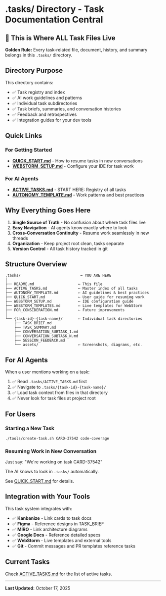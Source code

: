 # .tasks/ Directory - Task Documentation Central

## 📍 This is Where ALL Task Files Live

**Golden Rule:** Every task-related file, document, history, and summary belongs in this `.tasks/` directory.

## Directory Purpose

This directory contains:
- ✅ Task registry and index
- ✅ AI work guidelines and patterns  
- ✅ Individual task subdirectories
- ✅ Task briefs, summaries, and conversation histories
- ✅ Feedback and retrospectives
- ✅ Integration guides for your dev tools

## Quick Links

### For Getting Started
- **[QUICK_START.md](./QUICK_START.md)** - How to resume tasks in new conversations
- **[WEBSTORM_SETUP.md](./WEBSTORM_SETUP.md)** - Configure your IDE for task work

### For AI Agents
- **[ACTIVE_TASKS.md](./ACTIVE_TASKS.md)** - START HERE: Registry of all tasks
- **[AUTONOMY_TEMPLATE.md](./AUTONOMY_TEMPLATE.md)** - Work patterns and best practices

## Why Everything Goes Here

1. **Single Source of Truth** - No confusion about where task files live
2. **Easy Navigation** - AI agents know exactly where to look
3. **Cross-Conversation Continuity** - Resume work seamlessly in new threads
4. **Organization** - Keep project root clean, tasks separate
5. **Version Control** - All task history tracked in git

## Structure Overview

```
.tasks/                           ← YOU ARE HERE
│
├── README.md                    ← This file
├── ACTIVE_TASKS.md              ← Master index of all tasks
├── AUTONOMY_TEMPLATE.md         ← AI guidelines & best practices
├── QUICK_START.md               ← User guide for resuming work
├── WEBSTORM_SETUP.md            ← IDE configuration guide
├── WEBSTORM_TEMPLATES.md        ← Live templates for WebStorm
├── FOR_CONSIDERATION.md         ← Future improvements
│
└── {task-id}-{task-name}/       ← Individual task directories
    ├── TASK_BRIEF.md
    ├── TASK_SUMMARY.md
    ├── CONVERSATION_SUBTASK_1.md
    ├── CONVERSATION_SUBTASK_N.md
    ├── SESSION_FEEDBACK.md
    └── assets/                  ← Screenshots, diagrams, etc.
```

## For AI Agents

When a user mentions working on a task:
1. ✅ Read `.tasks/ACTIVE_TASKS.md` first
2. ✅ Navigate to `.tasks/{task-id}-{task-name}/`
3. ✅ Load task context from files in that directory
4. ✅ Never look for task files at project root

## For Users

### Starting a New Task
```bash
./tools/create-task.sh CARD-37542 code-coverage
```

### Resuming Work in New Conversation
Just say: "We're working on task CARD-37542"

The AI knows to look in `.tasks/` automatically.

See [QUICK_START.md](./QUICK_START.md) for details.

## Integration with Your Tools

This task system integrates with:
- ✅ **Kanbanize** - Link cards to task docs
- ✅ **Figma** - Reference designs in TASK_BRIEF
- ✅ **MIRO** - Link architecture diagrams
- ✅ **Google Docs** - Reference detailed specs
- ✅ **WebStorm** - Live templates and external tools
- ✅ **Git** - Commit messages and PR templates reference tasks

## Current Tasks

Check [ACTIVE_TASKS.md](./ACTIVE_TASKS.md) for the list of active tasks.

---

**Last Updated:** October 17, 2025
